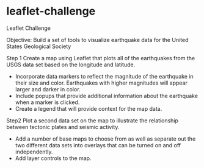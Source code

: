 # leaflet-challenge
Leaflet Challenge

Objective:  Build a set of tools to visualize earthquake data for the United States Geological Society

Step 1
Create a map using Leaflet that plots all of the earthquakes from the USGS data set based on the longitude and latitude.
* Incorporate data markers to reflect the magnitude of the earthquake in their size and color. Earthquakes with higher magnitudes will appear larger and darker in color.
* Include popups that provide additional information about the earthquake when a marker is clicked.
* Create a legend that will provide context for the map data.


Step2
Plot a second data set on the map to illustrate the relationship between tectonic plates and seismic activity. 
* Add a number of base maps to choose from as well as separate out the two different data sets into overlays that can be turned on and off independently.
* Add layer controls to the map.
